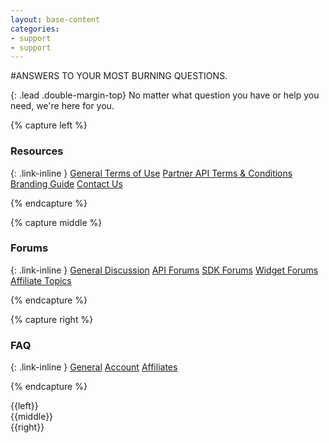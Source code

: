 ```yaml
---
layout: base-content
categories:
- support
- support
---
```


#ANSWERS TO YOUR MOST BURNING QUESTIONS.

{: .lead .double-margin-top}
No matter what question you have or help you need, we're here for you.

{% capture left %}

### Resources

{: .link-inline }
[General Terms of Use](/support/terms-of-use/)
[Partner API Terms & Conditions](/support/terms-of-use/partner)
[Branding Guide](/products-and-docs/under-development/)
[Contact Us](/products-and-docs/under-development/)

{% endcapture %}


{% capture middle %}

### Forums

{: .link-inline }
[General Discussion](/products-and-docs/under-development/)
[API Forums](/products-and-docs/under-development/)
[SDK Forums](/products-and-docs/under-development/)
[Widget Forums](/products-and-docs/under-development/)
[Affiliate Topics](/products-and-docs/under-development/)

{% endcapture %}

{% capture right %}

### FAQ

{: .link-inline }
[General](/support/faq/#general-a)
[Account](/support/faq/#account-a)
[Affiliates](/support/faq/#affiliates-a)

{% endcapture %}


<div class="row">
<div class="row-container">
<div class="col-xs-12 col-sm-4 col-md-4 col-lg-4 column" markdown="1">
{{left}}
</div>
<div class="col-xs-12 col-sm-4 col-md-4 col-lg-4 column" markdown="1">
{{middle}}
</div>
<div class="col-xs-12 col-sm-4 col-md-4 col-lg-4 column" markdown="1">
{{right}}
</div>
</div>
</div>

